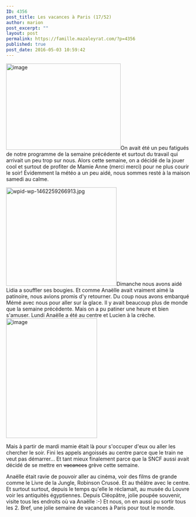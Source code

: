 ```yaml
---
ID: 4356
post_title: Les vacances à Paris (17/52)
author: marion
post_excerpt: ""
layout: post
permalink: https://famille.mazaleyrat.com/?p=4356
published: true
post_date: 2016-05-03 10:59:42
---
```

<a href="http://famille.mazaleyrat.com/wordpress/wp-content/uploads/2016/05/wpid-wp-14622593079881.jpg"><img class="alignleft" title="wp-1462259307988" src="http://famille.mazaleyrat.com/wordpress/wp-content/uploads/2016/05/wpid-wp-14622593079881.jpg" alt="image" width="311" height="235" /></a>On avait été un peu fatigués de notre programme de la semaine précédente et surtout du travail qui arrivait un peu trop sur nous. Alors cette semaine, on a décidé de la jouer cool et surtout de profiter de Mamie Anne (merci merci) pour ne plus courir le soir!
Évidemment la météo a un peu aidé, nous sommes resté à la maison samedi au calme.

<a href="http://famille.mazaleyrat.com/wordpress/wp-content/uploads/2016/05/wpid-wp-14622592669131.jpg"><img class="alignright size-medium wp-image-4354" src="http://famille.mazaleyrat.com/wordpress/wp-content/uploads/2016/05/wpid-wp-14622592669131-300x268.jpg" alt="wpid-wp-1462259266913.jpg" width="300" height="268" /></a>Dimanche nous avons aidé Lidia a souffler ses bougies. Et comme Anaëlle avait vraiment aimé la patinoire, nous avions promis d'y retourner. Du coup nous avons embarqué Mémé avec nous pour aller sur la glace. Il y avait beaucoup plus de monde que la semaine précédente. Mais on a pu patiner une heure et bien s'amuser.
Lundi Anaëlle a été au centre et Lucien à la crèche.<img class="alignleft" title="wp-1462259257764" src="http://famille.mazaleyrat.com/wordpress/wp-content/uploads/2016/05/wpid-wp-14622592577641.jpg" alt="image" width="247" height="326" />

Mais à partir de mardi mamie était là pour s'occuper d'eux ou aller les chercher le soir. Fini les appels angoissés au centre parce que le train ne veut pas démarrer... Et tant mieux finalement parce que la SNCF aussi avait décidé de se mettre en <span style="text-decoration: line-through;">vacances</span> grève cette semaine.

Anaëlle était ravie de pouvoir aller au cinéma, voir des films de grande comme le Livre de la Jungle, Robinson Crusoé. Et au théâtre avec le centre. Et surtout surtout, depuis le temps qu'elle le réclamait, au musée du Louvre voir les antiquités égyptiennes. Depuis Cléopâtre, jolie poupée souvenir, visite tous les endroits où va Anaëlle :-)
Et nous, on en aussi pu sortir tous les 2. Bref, une jolie semaine de vacances à Paris pour tout le monde.